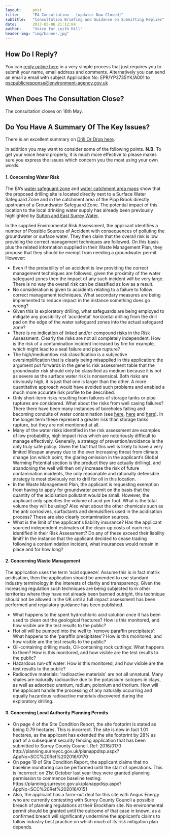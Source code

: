 ```yaml
---
layout:     post
title:      "EA Consultation - [update: Now Closed]"
subtitle:   "Consultation Briefing and Guidance on Submitting Replies"
date:       2017-05-06 21:12:04
author:     "Voice for Leith Hill"
header-img: "img/banner.jpg"
---
```


<h2>How Do I Reply?</h2>
<p>You can <a href="https://consult.environment-agency.gov.uk/psc/rh5-6hn-europa-oil-and-gas-limited/consultation/intro/">reply online here</a> in a very simple process that just requires you to submit your name, email address and comments. Alternatively you can send an email a email with subject Application No: EPR/YP3735YK/A001 to <a href="mailto:pscpublicresponse@environment-agency.gov.uk">pscpublicresponse@environment-agency.gov.uk</a></p>

<h2>When Does The Consultation Close?</h2>
<p>The consultation closes on 16th May.</p>

<h2>Do You Have A Summary Of The Key Issues?</h2>
<p>There is an excellent summary on <a href="https://drillordrop.com/2017/04/06/consultation-opens-on-permit-applications-for-europas-leith-hill-drilling-site/">Drill Or Drop here</a>.</p>

<p>In addition you may want to consider some of the following points. <b>N.B.</b> To get your voice heard properly, it is much more effective to please makes sure you express the issues which concern you the most using your own words.</p>

<h4>1. Concerning Water Risk</h4>

<p>The EA’s <a href="http://maps.environment-agency.gov.uk/wiyby/wiybyController?topic=drinkingwater&layerGroups=default&lang=_e&ep=map&scale=4&x=357682.99999999994&y=355133.99999999994#x=516989&y=144076&lg=2,3,10,&scale=7">water safeguard zone</a> and <a href="http://environment.data.gov.uk/catchment-planning/WaterBody/GB106039017580">water catchment area maps</a> show that the proposed drilling site is located directly next to a Surface Water Safeguard Zone and in the catchment area of the Pipp Brook directly upstream of a Groundwater Safeguard Zone. The potential impact of this location to the local drinking water supply has already been previously highlighted by <a href="http://www.bbc.co.uk/news/uk-england-surrey-34930442">Sutton and East Surrey Water.</a></p>

<p>In the supplied Environmental Risk Assessment, the applicant identifies a number of Possible Sources of Accident with consequences of polluting the groundwater or surface water. They then claim that the overall risk is low providing the correct management techniques are followed. On this basis plus the related information supplied in their Waste Management Plan, they propose that they should be exempt from needing a groundwater permit. However:
<ul>
<li>Even if the probability of an accident is low providing the correct management techniques are followed, given the proximity of the water safeguard zones then the impact of any such incident will be very large. There is no way the overall risk can be classified as low as a result.</li>
<li>No consideration is given to accidents relating to a failure to follow correct management techniques. What secondary measures are being implemented to reduce impact in the instance something does go wrong?</li>
<li>Given this is exploratory drilling, what safeguards are being employed to mitigate any possibility of ‘accidental’ horizontal drilling from the drill pad on the edge of the water safeguard zones into the actual safeguard zone?</li>
<li>There is no indication of linked and/or compound risks in the Risk Assessment. Clearly the risks are not all completely independent. How is the risk of a contamination incident increased by fire for example, which might lead to a seal failure and pipe rupture?</li>
<li>The high/medium/low risk classification is a subjective oversimplification that is clearly being misapplied in this application: the argument put forwards in the generic risk assessment table that the groundwater risk should only be classified as medium because it is not as severe as the surface water risk is nonsensical. Both risks are obviously high, it is just that one is larger than the other. A more quantitative approach would have avoided such problems and enabled a much more accurate risk profile to be described.</li>
<li>Only short-term risks resulting from failures of storage tanks or pipe ruptures are considered. What about the risks from well casing failures? There there have been many instances of boreholes failing and becoming conduits of water contamination (see <a href="http://www.nytimes.com/1992/05/03/us/abandoned-oil-and-gas-wells-become-pollution-portals.html">here</a>, <a href="http://shale.palwv.org/wp-content/uploads/2014/02/SPE-166142-PA-P2-copy.pdf">here</a> and <a href="https://higherlogicdownload.s3.amazonaws.com/SPE/a77592d6-ec9a-43b1-b57b-c7275fb91cb0/UploadedImages/SPE%20Review/Review%202013/SPE%20Review%20March%202013%20-%20Web%20Version.pdf">here</a>). In the longer term these represent a greater risk than storage tanks rupture, but they are not mentioned at all.</li>
<li>Many of the water risks identified in the risk assessment are examples of low probability, high impact risks which are notoriously difficult to manage effectively. Generally, a strategy of prevention/avoidance is the only truly safe policy. Given the fact that this well is likely to have a very limited lifespan anyway due to the ever increasing threat from climate change (on which point, the glaring omission in the applicant’s Global Warming Potential section is the product they are actually drilling), and abandoning the well will then only increase the risk of future contamination incidents, the only reasonable and rationally defensible strategy is most obviously not to drill for oil in this location.</li>
<li>In the Waste Management Plan, the applicant is requesting exemption from having to apply for groundwater permit on the basis that the quantity of the acidisation pollutant would be small. However, the applicant only specifies the volume of acid per foot. What is the total volume they will be using? Also what about the other chemicals such as the anti corrosives, surfactants and demulsifiers used in the acidisation process? These are also clearly contamination sources.</li>
<li>What is the limit of the applicant's liability insurance? Has the applicant sourced independent estimates of the clean-up costs of each risk identified in their Risk Assessment? Do any of these exceed their liability limit? In the instance that the applicant decided to cease trading following a contamindation incident, what insurances would remain in place and for how long?</li>
</ul>
</p>

<h4>2. Concerning Waste Management</h4>

<p>The application uses the term ‘acid squeeze’. Assume this is in fact matrix acidisation, then the application should be amended to use standard industry terminology in the interests of clarity and transparency. Given the increasing regulation such techniques are being subjected to in other territories where they have not already been banned outright, this technique should not be allowed in the UK until a full impact assessment has been performed and regulatory guidance has been published.
<ul>
<li>What happens to the spent hydrochloric acid solution once it has been used to clean out the geological fractures? How is this monitored, and how visible are the test results to the public?</li>
<li>Hot oil will be pumped into the well to 'remove paraffin precipitates': What happens to the 'paraffin precipitates'? How is this monitored, and how visible are the test results to the public?</li>
<li>Oil-containing drilling muds, Oil-containing rock cuttings: What happens to them? How is this monitored, and how visible are the test results to the public?</li>
<li> Hazardous run-off water: How is this monitored, and how visible are the test results to the public?</li>
<li>Radioactive materials: 'radioactive materials' are not all unnatural. Many shales are naturally radioactive due to the potassium isotopes in clays, as well as adsorbed uranium, radium, polonium and thorium. How will the applicant handle the processing of any naturally occurring and equally hazardous radioactive materials discovered during the exploratory drilling.</li>
</ul>
</p>

<h4> 3. Concerning Local Authority Planning Permits</h4>
<ul>
<li>On page 4 of the Site Condition Report, the site footprint is stated as being 0.79 hectares. This is incorrect. The site is now in fact 1.01 hectares, as the applicant has extended the site footprint by 28% as part of a subsequent security fencing application that has been submitted to Surrey County Council. Ref: 2016/0170 http://planning.surreycc.gov.uk/planappdisp.aspx?AppNo=SCC%20Ref%202016/0170</li>
<li>On page 19 of Site Condition Report, the applicant claims that no baseline monitoring can be performed until the start of operations. This is incorrect: on 21st October last year they were granted planning permission to commence baseline testing: https://planning.surreycc.gov.uk/planappdisp.aspx?AppNo=SCC%20Ref%202016/0151</li>
<li>Also, the applicant has a farm-out deal for this site with Angus Energy who are currently contesting with Surrey County Council a possible breach of planning regulations at their Brockham site. No environmental permit should be granted until the outcome of that case in known, as a confirmed breach will significantly undermine the applicant’s claims to follow industry best practice on which much of its risk mitigation plan depends.</li>
</ul>


